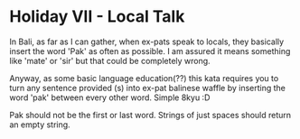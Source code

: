 # Holiday VII - Local Talk

In Bali, as far as I can gather, when ex-pats speak to locals, they basically insert the word 'Pak' as often as possible. I am assured it means something like 'mate' or 'sir' but that could be completely wrong.

Anyway, as some basic language education(??) this kata requires you to turn any sentence provided (s) into ex-pat balinese waffle by inserting the word 'pak' between every other word. Simple 8kyu :D

Pak should not be the first or last word. Strings of just spaces should return an empty string.